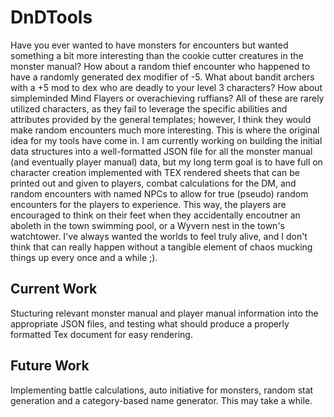 # DnDTools
Have you ever wanted to have monsters for encounters but wanted something a bit more interesting than the cookie cutter creatures in the monster manual? How about a random thief encounter who happened to have a randomly generated dex modifier of -5. What about bandit archers with a +5 mod to dex who are deadly to your level 3 characters? How about simpleminded Mind Flayers or overachieving ruffians? All of these are rarely utilized characters, as they fail to leverage the specific abilities and attributes provided by the general templates; however, I think they would make random encounters much more interesting. This is where the original idea for my tools have come in. I am currently working on building the initial data structures into a well-formatted JSON file for all the monster manual (and eventually player manual) data, but my long term goal is to have full on character creation implemented with TEX rendered sheets that can be printed out and given to players, combat calculations for the DM, and random encounters with named NPCs to allow for true (pseudo) random encounters for the players to experience. This way, the players are encouraged to think on their feet when they accidentally encoutner an aboleth in the town swimming pool, or a Wyvern nest in the town's watchtower. I've always wanted the worlds to feel truly alive, and I don't think that can really happen without a tangible element of chaos mucking things up every once and a while ;).

## Current Work
Stucturing relevant monster manual and player manual information into the appropriate JSON files, and testing what should produce a properly formatted Tex document for easy rendering.

## Future Work
Implementing battle calculations, auto initiative for monsters, random stat generation and a category-based name generator. This may take a while.
